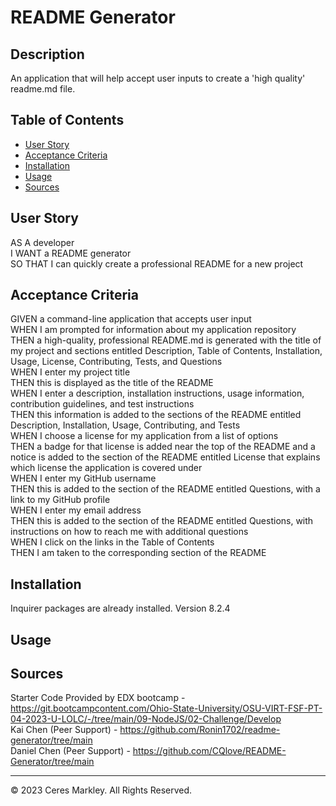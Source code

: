 # README Generator

## Description 

An application that will help accept user inputs to create a 'high quality' readme.md file.

## Table of Contents 

* [User Story](#user-story)
* [Acceptance Criteria](#acceptance-criteria)
* [Installation](#installation)
* [Usage](#usage)
* [Sources](#sources)

## User Story
AS A developer   
I WANT a README generator   
SO THAT I can quickly create a professional README for a new project   

## Acceptance Criteria
GIVEN a command-line application that accepts user input   
WHEN I am prompted for information about my application repository   
THEN a high-quality, professional README.md is generated with the title of my project and sections entitled Description, Table of Contents, Installation, Usage, License, Contributing, Tests, and Questions   
WHEN I enter my project title   
THEN this is displayed as the title of the README   
WHEN I enter a description, installation instructions, usage information, contribution guidelines, and test instructions   
THEN this information is added to the sections of the README entitled Description, Installation, Usage, Contributing, and Tests   
WHEN I choose a license for my application from a list of options   
THEN a badge for that license is added near the top of the README and a notice is added to the section of the README entitled License that explains which license the application is covered under    
WHEN I enter my GitHub username   
THEN this is added to the section of the README entitled Questions, with a link to my GitHub profile   
WHEN I enter my email address   
THEN this is added to the section of the README entitled Questions, with instructions on how to reach me with additional questions   
WHEN I click on the links in the Table of Contents   
THEN I am taken to the corresponding section of the README   

## Installation
Inquirer packages are already installed. Version 8.2.4

## Usage 




## Sources
Starter Code Provided by EDX bootcamp - https://git.bootcampcontent.com/Ohio-State-University/OSU-VIRT-FSF-PT-04-2023-U-LOLC/-/tree/main/09-NodeJS/02-Challenge/Develop   
Kai Chen (Peer Support) - https://github.com/Ronin1702/readme-generator/tree/main   
Daniel Chen (Peer Support) - https://github.com/CQlove/README-Generator/tree/main   

---

© 2023 Ceres Markley. All Rights Reserved.